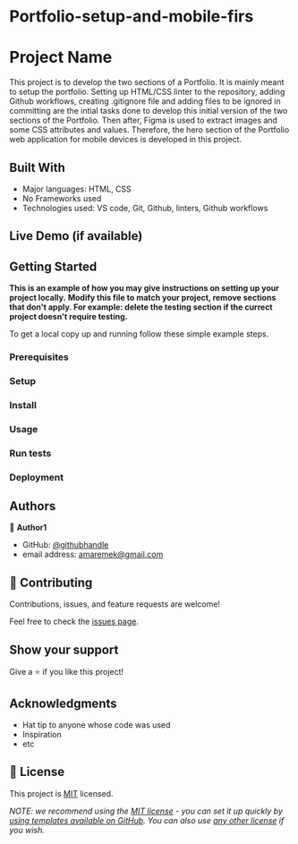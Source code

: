 # Portfolio-setup-and-mobile-firs
# Project Name

This project is to develop the two sections of a Portfolio. It is mainly meant to setup the portfolio. 
Setting up HTML/CSS linter to the repository, adding Github workflows, creating .gitignore file and adding files to be ignored in committing are the intial tasks done to develop this initial version of the two sections of the Portfolio. Then after, Figma is used to extract images and some CSS attributes and values. Therefore, the hero section of the Portfolio web application for mobile devices is developed in this project.


## Built With

- Major languages: HTML, CSS
- No Frameworks used
- Technologies used: VS code, Git, Github, linters, Github workflows

## Live Demo (if available)


## Getting Started

**This is an example of how you may give instructions on setting up your project locally.**
**Modify this file to match your project, remove sections that don't apply. For example: delete the testing section if the currect project doesn't require testing.**


To get a local copy up and running follow these simple example steps.

### Prerequisites

### Setup

### Install

### Usage

### Run tests

### Deployment



## Authors

👤 **Author1**

- GitHub: [@githubhandle](https://github.com/amare1990)
- email address: amaremek@gmail.com

## 🤝 Contributing

Contributions, issues, and feature requests are welcome!

Feel free to check the [issues page](../../issues/).

## Show your support

Give a ⭐️ if you like this project!

## Acknowledgments

- Hat tip to anyone whose code was used
- Inspiration
- etc

## 📝 License

This project is [MIT](./LICENSE) licensed.

_NOTE: we recommend using the [MIT license](https://choosealicense.com/licenses/mit/) - you can set it up quickly by [using templates available on GitHub](https://docs.github.com/en/communities/setting-up-your-project-for-healthy-contributions/adding-a-license-to-a-repository). You can also use [any other license](https://choosealicense.com/licenses/) if you wish._
